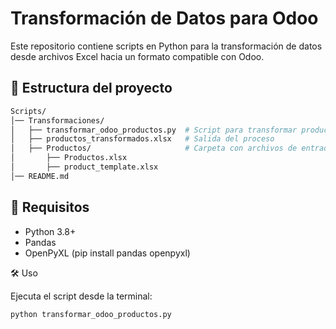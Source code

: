 # Transformación de Datos para Odoo

Este repositorio contiene scripts en Python para la transformación de datos desde archivos Excel hacia un formato compatible con Odoo.

## 📂 Estructura del proyecto

```bash
Scripts/
│── Transformaciones/
│   ├── transformar_odoo_productos.py  # Script para transformar productos
│   ├── productos_transformados.xlsx   # Salida del proceso
│   ├── Productos/                     # Carpeta con archivos de entrada
│       ├── Productos.xlsx
│       ├── product_template.xlsx
│── README.md
```

## 🚀 Requisitos
- Python 3.8+
- Pandas
- OpenPyXL (pip install pandas openpyxl)

🛠️ Uso

Ejecuta el script desde la terminal:

```bash
python transformar_odoo_productos.py
```
